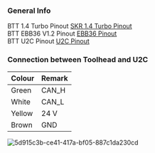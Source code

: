 ### General Info  
BTT 1.4 Turbo Pinout [SKR 1.4 Turbo Pinout](https://github.com/bigtreetech/BIGTREETECH-SKR-V1.3/blob/master/BTT%20SKR%20V1.4/Hardware/SKR-V1.4-Turbo-pinout.jpg)  
BTT EBB36 V1.2 Pinout [EBB36 Pinout](https://github.com/bigtreetech/EBB/blob/master/EBB%20CAN%20V1.1%20and%20V1.2%20(STM32G0B1)/EBB36%20CAN%20V1.1%20and%20V1.2/Hardware/EBB36%20CAN%20V1.1%26V1.2-PIN.png)  
BTT U2C Pinout [U2C Pinout]()  


### Connection between Toolhead and U2C  
| Colour        | Remark      |
| ------------- |-------------|
| Green         | CAN_H       |
| White         | CAN_L       |
| Yellow        | 24 V        |
| Brown         | GND         |

![5d915c3b-ce41-417a-bf05-887c1da230cd](https://github.com/user-attachments/assets/b3e9c138-2e38-42b7-86f3-c257255bd29f)
